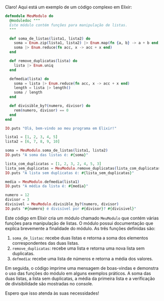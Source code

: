 Claro! Aqui está um exemplo de um código complexo em Elixir:

```elixir
defmodule MeuModulo do
  @moduledoc """
  Este módulo contém funções para manipulação de listas.
  """

  def soma_de_listas(lista1, lista2) do
    soma = Enum.zip(lista1, lista2) |> Enum.map(fn {a, b} -> a + b end)
    soma |> Enum.reduce(fn acc, x -> acc + x end)
  end

  def remove_duplicatas(lista) do
    lista |> Enum.uniq
  end

  defmedia(lista) do
    soma = lista |> Enum.reduce(fn acc, x -> acc + x end)
    length = lista |> length()
    soma / length
  end

  def divisible_by?(numero, divisor) do
    rem(numero, divisor) == 0
  end
end

IO.puts "Olá, bem-vindo ao meu programa em Elixir!"

lista1 = [1, 2, 3, 4, 5]
lista2 = [6, 7, 8, 9, 10]

soma = MeuModulo.soma_de_listas(lista1, lista2)
IO.puts "A soma das listas é: #{soma}"

lista_com_duplicatas = [1, 2, 3, 2, 4, 5, 3]
lista_sem_duplicatas = MeuModulo.remove_duplicatas(lista_com_duplicatas)
IO.puts "A lista sem duplicatas é: #{lista_sem_duplicatas}"

media = MeuModulo.defmedia(lista1)
IO.puts "A média da lista é: #{media}"

numero = 12
divisor = 3
divisivel = MeuModulo.divisible_by?(numero, divisor)
IO.puts "#{numero} é divisível por #{divisor}? #{divisivel}"
```

Este código em Elixir cria um módulo chamado `MeuModulo` que contém várias funções para manipulação de listas. O módulo possui documentação que explica brevemente a finalidade do módulo. As três funções definidas são:

1. `soma_de_listas`: recebe duas listas e retorna a soma dos elementos correspondentes das duas listas.
2. `remove_duplicatas`: recebe uma lista e retorna uma nova lista sem duplicatas.
3. `defmedia`: recebe uma lista de números e retorna a média dos valores.

Em seguida, o código imprime uma mensagem de boas-vindas e demonstra o uso das funções do módulo em alguns exemplos práticos. A soma das duas listas, a lista sem duplicatas, a média da primeira lista e a verificação de divisibilidade são mostradas no console.

Espero que isso atenda às suas necessidades!